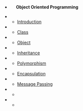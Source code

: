 - **<span class="fas fa-vector-square" style="margin:0px 10px"></span> Object Oriented Programming**

- * [Introduction](oops/)
- * [Class](oops/class.md)
- * [Object](oops/object.md)
- * [Inheritance](oops/inheritance.md)
- * [Polymorphism](oops/polymorphism.md)
- * [Encapsulation](oops/encapsulation.md)
- * [Message Passing](oops/messagepassing.md)
- * []()
- * []()
